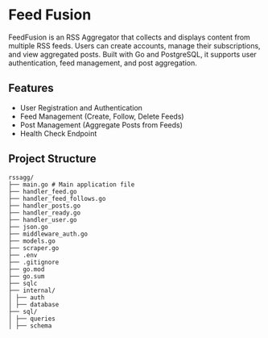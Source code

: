 # Feed Fusion
FeedFusion is an RSS Aggregator that collects and displays content from multiple RSS feeds. Users can create accounts, manage their subscriptions, and view aggregated posts. Built with Go and PostgreSQL, it supports user authentication, feed management, and post aggregation.

## Features

- User Registration and Authentication
- Feed Management (Create, Follow, Delete Feeds)
- Post Management (Aggregate Posts from Feeds)
- Health Check Endpoint

## Project Structure
```
rssagg/
├── main.go # Main application file
├── handler_feed.go
├── handler_feed_follows.go
├── handler_posts.go
├── handler_ready.go
├── handler_user.go
├── json.go
├── middleware_auth.go
├── models.go
├── scraper.go
├── .env
├── .gitignore
├── go.mod
├── go.sum
├── sqlc
├── internal/
│ ├── auth 
│ ├── database
├── sql/
│ ├── queries 
│ ├── schema
```

